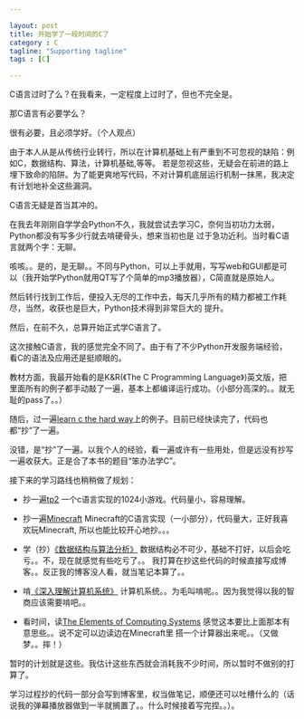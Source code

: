 ```yaml
---

layout: post
title: 开始学了一段时间的C了
category : C
tagline: "Supporting tagline"
tags : [C]

---
```


C语言过时了么？在我看来，一定程度上过时了，但也不完全是。

那C语言有必要学么？

很有必要，且必须学好。（个人观点）

由于本人从是从传统行业转行，所以在计算机基础上有严重到不可忽视的缺陷：例如C，数据结构、算法，计算机基础,等等。
若是忽视这些，无疑会在前进的路上埋下致命的陷阱。为了能更爽地写代码，不对计算机底层运行机制一抹黑，我决定
有计划地补全这些漏洞。

C语言无疑是首当其冲的。

在我去年刚刚自学学会Python不久，我就尝试去学习C，奈何当初功力太弱，Python都没有写多少行就去啃硬骨头，想来当初也是
过于急功近利。当时看C语言就两个字：无聊。

咳咳。。是的，是无聊。。不同与Python，可以上手就用，写写web和GUI都是可以（我开始学Python就用QT写了个简单的mp3播放器），C简直就是原始人。

然后转行找到工作后，便投入无尽的工作中去，每天几乎所有的精力都被工作耗尽，当然，收获也是巨大，Python技术得到非常巨大的
提升。

然后，在前不久，总算开始正式学C语言了。

这次接触C语言，我的感觉完全不同了。由于有了不少Python开发服务端经验，看C的语法及应用还是挺顺眼的。

教材方面，我最开始看的是K&R(《The C Programming Language》)英文版，把里面所有的例子都手动敲了一遍，基本上都编译运行成功。（小部分高深的。。就无耻的pass了。。）

随后，过一遍[learn c the hard way](http://c.learncodethehardway.org/book/)上的例子。目前已经快读完了，代码也都“抄”了一遍。

没错，是“抄”了一遍。以我个人的经验，看一遍或许有一些用处，但是远没有抄写一遍收获大。正是合了本书的题目“笨办法学C”。

接下来的学习路线也稍稍做了规划：

* 抄一遍[tp2](https://github.com/thentenaar/tp2) 一个c语言实现的1024小游戏。代码量小，容易理解。

* 抄一遍[Minecraft](https://github.com/fogleman/Craft) Minecraft的C语言实现（一小部分），代码量大，正好我喜欢玩Minecraft,
所以也能比较开心地抄。。。

* 学（抄）[《数据结构与算法分析》](http://book.douban.com/subject/1139426/) 数据结构必不可少，基础不打好，以后会吃亏。。不，现在就感觉有些吃亏了。。
    我打算在抄这些代码的时候直接写成博客。。反正我的博客没人看，就当笔记本算了。。

* 啃[《深入理解计算机系统》](http://book.douban.com/subject/5333562/) 计算机系统。。为毛叫啃呢。。因为我觉得以我的智商应该需要啃吧。。

* 看时间，读[The Elements of Computing Systems](http://book.douban.com/subject/1998341/) 感觉这本要比上面那本有意思些。。说不定可以边读边在Minecraft里
    搭一个计算器出来呢。。（又做梦。。摔！）

暂时的计划就是这些。我估计这些东西就会消耗我不少时间，所以暂时不做别的打算了。

学习过程抄的代码一部分会写到博客里，权当做笔记，顺便还可以吐槽什么的（话说我的弹幕播放器做到一半就搁置了。。什么时候接着写完捏。。）。
